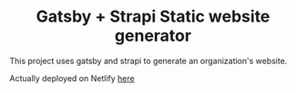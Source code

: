 <h1 align="center">
  Gatsby + Strapi Static website generator
</h1>

This project uses gatsby and strapi to generate an organization's website.

Actually deployed on Netlify [here](https://gatsby-strapi.netlify.com/)



